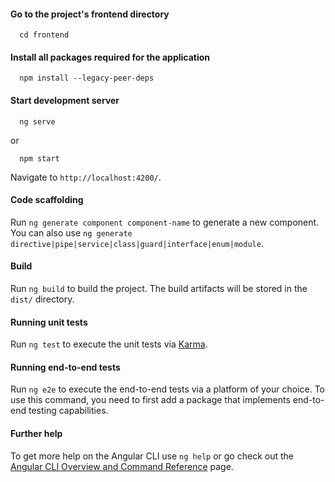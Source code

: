 #### Go to the project's frontend directory
```
  cd frontend
```

#### Install all packages required for the application
```
  npm install --legacy-peer-deps
```
#### Start development server
```
  ng serve
```
or
```
  npm start
```
Navigate to `http://localhost:4200/`.


#### Code scaffolding
Run `ng generate component component-name` to generate a new component.
You can also use `ng generate directive|pipe|service|class|guard|interface|enum|module`.

#### Build
Run `ng build` to build the project. 
The build artifacts will be stored in the `dist/` directory.

#### Running unit tests
Run `ng test` to execute the unit tests via [Karma](https://karma-runner.github.io).

#### Running end-to-end tests
Run `ng e2e` to execute the end-to-end tests via a platform of your choice.
To use this command, you need to first add a package that implements end-to-end testing capabilities.

#### Further help
To get more help on the Angular CLI use `ng help` 
or go check out the [Angular CLI Overview and Command Reference](https://angular.io/cli) page.
